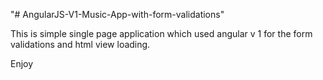 "# AngularJS-V1-Music-App-with-form-validations" 

This is simple single page application which used angular v 1 for the form validations and html view loading.

Enjoy
